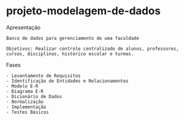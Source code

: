 # projeto-modelagem-de-dados

Apresentação

    Banco de dados para gerenciamento de uma faculdade

    Objetivos: Realizar controle centralizado de alunos, professores, cursos, disciplinas, histórico escolar e turmas.

Fases

    - Levantamento de Requisitos
    - Identificação de Entidades e Relacionamentos
    - Modelo E-R
    - Diagrama E-R
    - Dicionário de Dados
    - Normalização
    - Implementação
    - Testes Básicos
